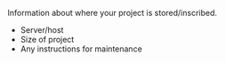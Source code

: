 Information about where your project is stored/inscribed.
* Server/host
* Size of project
* Any instructions for maintenance
